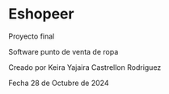 # Eshopeer
Proyecto final

Software punto de venta de ropa 

Creado por Keira Yajaira Castrellon Rodriguez 

Fecha 28 de Octubre de 2024 
